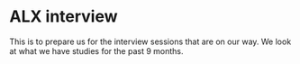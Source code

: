 # ALX interview

This is to prepare us for the interview sessions that are on our way. We look at what we have studies for the past 9 months.
